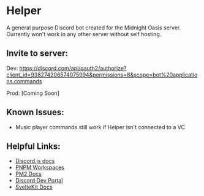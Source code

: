 # Helper

A general purpose Discord bot created for the Midnight Oasis server. Currently won't work in any other server without self hosting. 

## Invite to server:
Dev: https://discord.com/api/oauth2/authorize?client_id=938274206574075994&permissions=8&scope=bot%20applications.commands

Prod: [Coming Soon]

## Known Issues:
 - Music player commands still work if Helper isn't connected to a VC

## Helpful Links:
- [Discord.js docs](https://discord.js.org/#/docs/main/stable/general/welcome)  
- [PNPM Workspaces](https://pnpm.io/workspaces)  
- [PM2 Docs](https://pm2.keymetrics.io/docs/usage/application-declaration/)  
- [Discord Dev Portal](https://discord.com/developers/applications)  
- [SvelteKit Docs](https://kit.svelte.dev/docs/introduction)  

